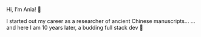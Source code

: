 Hi, I’m Ania! 🤸‍

I started out my career as a researcher of ancient Chinese manuscripts...
... and here I am 10 years later, a budding full stack dev 🐣
